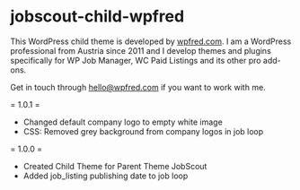 # jobscout-child-wpfred
 This WordPress child theme is developed by [wpfred.com](https://wpfred.com). I am a WordPress professional from Austria since 2011 and I develop themes and plugins specifically for WP Job Manager, WC Paid Listings and its other pro add-ons.

Get in touch through hello@wpfred.com if you want to work with me.

= 1.0.1 =
* Changed default company logo to empty white image
* CSS: Removed grey background from company logos in job loop

= 1.0.0 =
* Created Child Theme for Parent Theme JobScout
* Added job_listing publishing date to job loop
